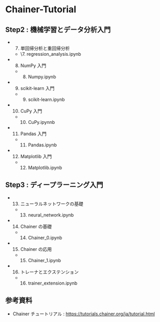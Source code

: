 # Chainer-Tutorial

## Step2 : 機械学習とデータ分析入門

- 7. 単回帰分析と重回帰分析
  - \7. regression_analysis.ipynb
- 8. NumPy 入門
  - 8. Numpy.ipynb
- 9. scikit-learn 入門
  - 9. scikit-learn.ipynb
- 10. CuPy 入門
  - 10. CuPy.ipynnb
- 11. Pandas 入門
  - 11. Pandas.ipynb
- 12. Matplotlib 入門
  - 12. Matplotlib.ipynb

## Step3 : ディープラーニング入門

- 13. ニューラルネットワークの基礎
  - 13. neural_network.ipynb
- 14. Chainer の基礎
  - 14. Chainer_0.ipynb
- 15. Chainer の応用
  - 15. Chainer_1.ipynb
- 16. トレーナとエクステンション
  - 16. trainer_extension.ipynb

## 参考資料
- Chainer チュートリアル : https://tutorials.chainer.org/ja/tutorial.html
